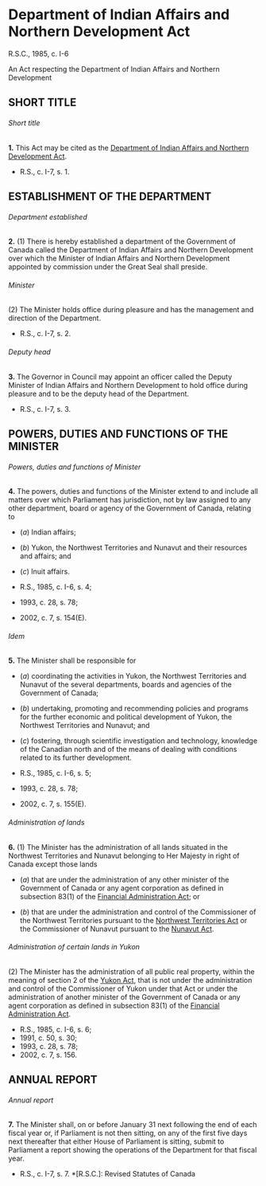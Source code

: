 # Department of Indian Affairs and Northern Development Act

R.S.C., 1985, c. I-6

An Act respecting the Department of Indian Affairs and Northern Development

## SHORT TITLE

###### Short title

**1.** This Act may be cited as the [Department of Indian Affairs and Northern Development Act](/canada/eng/acts/I/I-6.md).

  * R.S., c. I-7, s. 1.

## ESTABLISHMENT OF THE DEPARTMENT

###### Department established

**2.** (1) There is hereby established a department of the Government of Canada called the Department of Indian Affairs and Northern Development over which the Minister of Indian Affairs and Northern Development appointed by commission under the Great Seal shall preside.

###### Minister

(2) The Minister holds office during pleasure and has the management and direction of the Department.

  * R.S., c. I-7, s. 2.

###### Deputy head

**3.** The Governor in Council may appoint an officer called the Deputy Minister of Indian Affairs and Northern Development to hold office during pleasure and to be the deputy head of the Department.

  * R.S., c. I-7, s. 3.

## POWERS, DUTIES AND FUNCTIONS OF THE MINISTER

###### Powers, duties and functions of Minister

**4.** The powers, duties and functions of the Minister extend to and include all matters over which Parliament has jurisdiction, not by law assigned to any other department, board or agency of the Government of Canada, relating to

  * (_a_) Indian affairs;

  * (_b_) Yukon, the Northwest Territories and Nunavut and their resources and affairs; and

  * (_c_) Inuit affairs.

  * R.S., 1985, c. I-6, s. 4;
  * 1993, c. 28, s. 78;
  * 2002, c. 7, s. 154(E).

###### Idem

**5.** The Minister shall be responsible for

  * (_a_) coordinating the activities in Yukon, the Northwest Territories and Nunavut of the several departments, boards and agencies of the Government of Canada;

  * (_b_) undertaking, promoting and recommending policies and programs for the further economic and political development of Yukon, the Northwest Territories and Nunavut; and

  * (_c_) fostering, through scientific investigation and technology, knowledge of the Canadian north and of the means of dealing with conditions related to its further development.

  * R.S., 1985, c. I-6, s. 5;
  * 1993, c. 28, s. 78;
  * 2002, c. 7, s. 155(E).

###### Administration of lands

**6.** (1) The Minister has the administration of all lands situated in the Northwest Territories and Nunavut belonging to Her Majesty in right of Canada except those lands

  * (_a_) that are under the administration of any other minister of the Government of Canada or any agent corporation as defined in subsection 83(1) of the [Financial Administration Act](/canada/eng/acts/F/F-11.md); or

  * (_b_) that are under the administration and control of the Commissioner of the Northwest Territories pursuant to the [Northwest Territories Act](/canada/eng/acts/N/N-27.md) or the Commissioner of Nunavut pursuant to the [Nunavut Act](/canada/eng/acts/N/N-28.6.md).

###### Administration of certain lands in Yukon

(2) The Minister has the administration of all public real property, within the meaning of section 2 of the [Yukon Act](/canada/eng/acts/Y/Y-2.01.md), that is not under the administration and control of the Commissioner of Yukon under that Act or under the administration of another minister of the Government of Canada or any agent corporation as defined in subsection 83(1) of the [Financial Administration Act](/canada/eng/acts/F/F-11.md).

  * R.S., 1985, c. I-6, s. 6;
  * 1991, c. 50, s. 30;
  * 1993, c. 28, s. 78;
  * 2002, c. 7, s. 156.

## ANNUAL REPORT

###### Annual report

**7.** The Minister shall, on or before January 31 next following the end of each fiscal year or, if Parliament is not then sitting, on any of the first five days next thereafter that either House of Parliament is sitting, submit to Parliament a report showing the operations of the Department for that fiscal year.

  * R.S., c. I-7, s. 7.
  *[R.S.C.]: Revised Statutes of Canada
